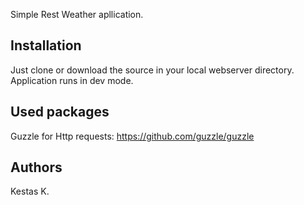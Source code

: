 Simple Rest Weather apllication.

Installation
------------

Just clone or download the source in your local webserver directory. Application runs in dev mode.

Used packages
----------------
Guzzle for Http requests:
https://github.com/guzzle/guzzle


Authors
-------

Kestas K.
